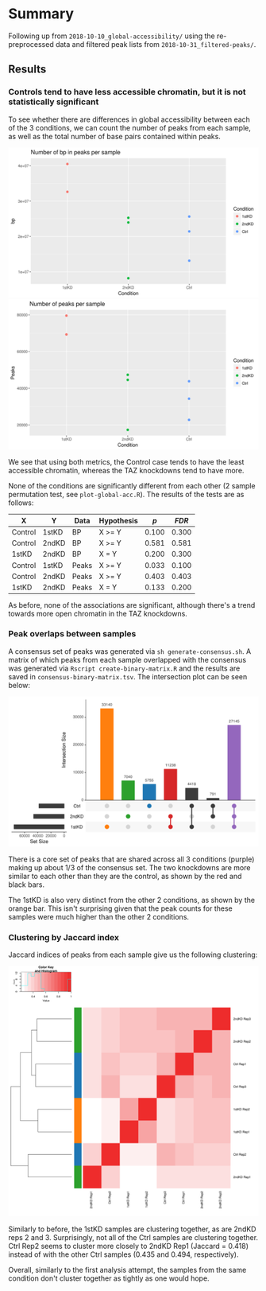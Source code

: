 # Summary

Following up from `2018-10-10_global-accessibility/` using the re-preprocessed data and filtered peak lists from `2018-10-31_filtered-peaks/`.

## Results

### Controls tend to have less accessible chromatin, but it is not statistically significant

To see whether there are differences in global accessibility between each of the 3 conditions, we can count the number of peaks from each sample, as well as the total number of base pairs contained within peaks.

![Base pairs in peaks per sample](bp.png)
![Number of peaks per sample](peaks.png)

We see that using both metrics, the Control case tends to have the least accessible chromatin, whereas the TAZ knockdowns tend to have more.

None of the conditions are significantly different from each other (2 sample permutation test, see `plot-global-acc.R`).
The results of the tests are as follows:

| X       | Y     | Data  | Hypothesis | _p_   | _FDR_ |
| ------- | ----- | ----- | ---------- | ----- | ----- |
| Control | 1stKD | BP    | X >= Y     | 0.100 | 0.300 |
| Control | 2ndKD | BP    | X >= Y     | 0.581 | 0.581 |
| 1stKD   | 2ndKD | BP    | X = Y      | 0.200 | 0.300 |
| Control | 1stKD | Peaks | X >= Y     | 0.033 | 0.100 |
| Control | 2ndKD | Peaks | X >= Y     | 0.403 | 0.403 |
| 1stKD   | 2ndKD | Peaks | X = Y      | 0.133 | 0.200 |

As before, none of the associations are significant, although there's a trend towards more open chromatin in the TAZ knockdowns.

### Peak overlaps between samples

A consensus set of peaks was generated via `sh generate-consensus.sh`.
A matrix of which peaks from each sample overlapped with the consensus was generated via `Rscript create-binary-matrix.R` and the results are saved in `consensus-binary-matrix.tsv`.
The intersection plot can be seen below:

![Upset plot](upset.png)

There is a core set of peaks that are shared across all 3 conditions (purple) making up about 1/3 of the consensus set.
The two knockdowns are more similar to each other than they are the control, as shown by the red and black bars.

The 1stKD is also very distinct from the other 2 conditions, as shown by the orange bar.
This isn't surprising given that the peak counts for these samples were much higher than the other 2 conditions.

### Clustering by Jaccard index

Jaccard indices of peaks from each sample give us the following clustering:

![Jaccard index heatmap](Jaccards/jaccard.png)

Similarly to before, the 1stKD samples are clustering together, as are 2ndKD reps 2 and 3.
Surprisingly, not all of the Ctrl samples are clustering together.
Ctrl Rep2 seems to cluster more closely to 2ndKD Rep1 (Jaccard = 0.418) instead of with the other Ctrl samples (0.435 and 0.494, respectively).

Overall, similarly to the first analysis attempt, the samples from the same condition don't cluster together as tightly as one would hope.
